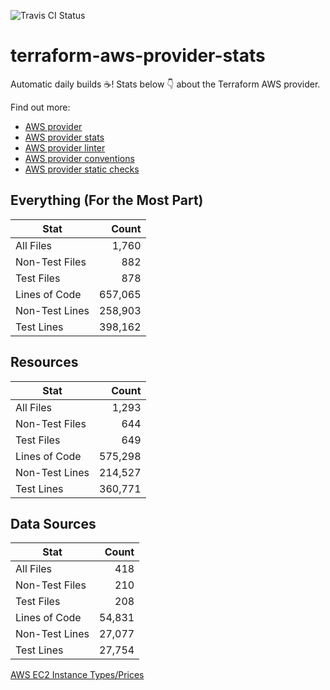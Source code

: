 ![Travis CI Status](https://travis-ci.org/YakDriver/terraform-aws-provider-stats.svg?branch=main)
# terraform-aws-provider-stats

Automatic daily builds :coffee:! Stats below :point_down: about the Terraform AWS provider.

Find out more:
* [AWS provider](https://github.com/terraform-providers/terraform-provider-aws)
* [AWS provider stats](https://github.com/YakDriver/terraform-aws-provider-stats)
* [AWS provider linter](https://github.com/terraform-providers/terraform-provider-aws/tree/master/awsproviderlint)
* [AWS provider conventions](https://github.com/YakDriver/terraform-aws-conventions)
* [AWS provider static checks](https://github.com/YakDriver/terraform-aws-provider-static-checks)



## Everything (For the Most Part)

|  Stat  |  Count  |
| ------------- | -------------: |
|  All Files  |  1,760  |
|  Non-Test Files  |  882  |
|  Test Files  |  878  |
|  Lines of Code  |  657,065  |
|  Non-Test Lines  |  258,903  |
|  Test Lines  |  398,162  |



## Resources

|  Stat  |  Count  |
| ------------- | -------------: |
|  All Files  |  1,293  |
|  Non-Test Files  |  644  |
|  Test Files  |  649  |
|  Lines of Code  |  575,298  |
|  Non-Test Lines  |  214,527  |
|  Test Lines  |  360,771  |



## Data Sources

|  Stat  |  Count  |
| ------------- | -------------: |
|  All Files  |  418  |
|  Non-Test Files  |  210  |
|  Test Files  |  208  |
|  Lines of Code  |  54,831  |
|  Non-Test Lines  |  27,077  |
|  Test Lines  |  27,754  |




[AWS EC2 Instance Types/Prices](https://github.com/YakDriver/aws-ec2-instance-types)
